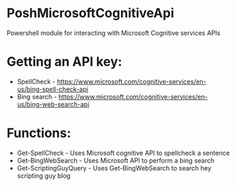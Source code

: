 # PoshMicrosoftCognitiveApi
Powershell module for interacting with Microsoft Cognitive services APIs

# Getting an API key:

- SpellCheck - https://www.microsoft.com/cognitive-services/en-us/bing-spell-check-api
- Bing search - https://www.microsoft.com/cognitive-services/en-us/bing-web-search-api
 
# Functions:

- Get-SpellCheck - Uses Microsoft cognitive API to spellcheck a sentence
- Get-BingWebSearch - Uses Microsoft API to perform a bing search
- Get-ScriptingGuyQuery - Uses Get-BingWebSearch to search hey scripting guy blog
